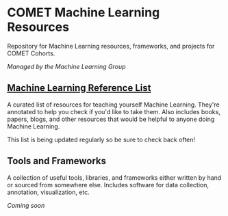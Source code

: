 # COMET Machine Learning Resources
Repository for Machine Learning resources, frameworks, and projects for COMET Cohorts.

*Managed by the Machine Learning Group*

## [Machine Learning Reference List](https://github.com/dlsucomet/MLResources/blob/master/MLReferenceList.md)
A curated list of resources for teaching yourself Machine Learning. They're annotated to help you check if you'd like to take them. Also includes books, papers, blogs, and other resources that would be helpful to anyone doing Machine Learning.

This list is being updated regularly so be sure to check back often!

## Tools and Frameworks
A collection of useful tools, libraries, and frameworks either written by hand or sourced from somewhere else. Includes software for data collection, annotation, visualization, etc.

*Coming soon*

